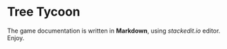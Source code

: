 # Tree Tycoon
The game documentation is written in **Markdown**, using *stackedit.io* editor. Enjoy.